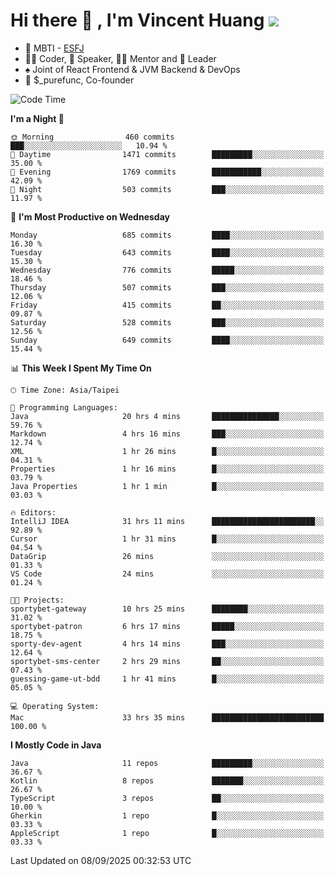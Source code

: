 # Hi there 👋 , I'm Vincent Huang ![](https://komarev.com/ghpvc/?username=Jian-Min-Huang)
- 👀 MBTI - [ESFJ](https://www.16personalities.com/esfj-personality)
- 👨‍💻 Coder, 🎤 Speaker, 👨‍🏫 Mentor and 🚀 Leader
- ♠️ Joint of React Frontend & JVM Backend & DevOps
- 💼 $_purefunc, Co-founder

<!--START_SECTION:waka-->
![Code Time](http://img.shields.io/badge/Code%20Time-5%2C891%20hrs%2041%20mins-blue)

**I'm a Night 🦉** 

```text
🌞 Morning                460 commits         ███░░░░░░░░░░░░░░░░░░░░░░   10.94 % 
🌆 Daytime                1471 commits        █████████░░░░░░░░░░░░░░░░   35.00 % 
🌃 Evening                1769 commits        ███████████░░░░░░░░░░░░░░   42.09 % 
🌙 Night                  503 commits         ███░░░░░░░░░░░░░░░░░░░░░░   11.97 % 
```
📅 **I'm Most Productive on Wednesday** 

```text
Monday                   685 commits         ████░░░░░░░░░░░░░░░░░░░░░   16.30 % 
Tuesday                  643 commits         ████░░░░░░░░░░░░░░░░░░░░░   15.30 % 
Wednesday                776 commits         █████░░░░░░░░░░░░░░░░░░░░   18.46 % 
Thursday                 507 commits         ███░░░░░░░░░░░░░░░░░░░░░░   12.06 % 
Friday                   415 commits         ██░░░░░░░░░░░░░░░░░░░░░░░   09.87 % 
Saturday                 528 commits         ███░░░░░░░░░░░░░░░░░░░░░░   12.56 % 
Sunday                   649 commits         ████░░░░░░░░░░░░░░░░░░░░░   15.44 % 
```


📊 **This Week I Spent My Time On** 

```text
🕑︎ Time Zone: Asia/Taipei

💬 Programming Languages: 
Java                     20 hrs 4 mins       ███████████████░░░░░░░░░░   59.76 % 
Markdown                 4 hrs 16 mins       ███░░░░░░░░░░░░░░░░░░░░░░   12.74 % 
XML                      1 hr 26 mins        █░░░░░░░░░░░░░░░░░░░░░░░░   04.31 % 
Properties               1 hr 16 mins        █░░░░░░░░░░░░░░░░░░░░░░░░   03.79 % 
Java Properties          1 hr 1 min          █░░░░░░░░░░░░░░░░░░░░░░░░   03.03 % 

🔥 Editors: 
IntelliJ IDEA            31 hrs 11 mins      ███████████████████████░░   92.89 % 
Cursor                   1 hr 31 mins        █░░░░░░░░░░░░░░░░░░░░░░░░   04.54 % 
DataGrip                 26 mins             ░░░░░░░░░░░░░░░░░░░░░░░░░   01.33 % 
VS Code                  24 mins             ░░░░░░░░░░░░░░░░░░░░░░░░░   01.24 % 

🐱‍💻 Projects: 
sportybet-gateway        10 hrs 25 mins      ████████░░░░░░░░░░░░░░░░░   31.02 % 
sportybet-patron         6 hrs 17 mins       █████░░░░░░░░░░░░░░░░░░░░   18.75 % 
sporty-dev-agent         4 hrs 14 mins       ███░░░░░░░░░░░░░░░░░░░░░░   12.64 % 
sportybet-sms-center     2 hrs 29 mins       ██░░░░░░░░░░░░░░░░░░░░░░░   07.43 % 
guessing-game-ut-bdd     1 hr 41 mins        █░░░░░░░░░░░░░░░░░░░░░░░░   05.05 % 

💻 Operating System: 
Mac                      33 hrs 35 mins      █████████████████████████   100.00 % 
```

**I Mostly Code in Java** 

```text
Java                     11 repos            █████████░░░░░░░░░░░░░░░░   36.67 % 
Kotlin                   8 repos             ███████░░░░░░░░░░░░░░░░░░   26.67 % 
TypeScript               3 repos             ██░░░░░░░░░░░░░░░░░░░░░░░   10.00 % 
Gherkin                  1 repo              █░░░░░░░░░░░░░░░░░░░░░░░░   03.33 % 
AppleScript              1 repo              █░░░░░░░░░░░░░░░░░░░░░░░░   03.33 % 
```




 Last Updated on 08/09/2025 00:32:53 UTC
<!--END_SECTION:waka-->
